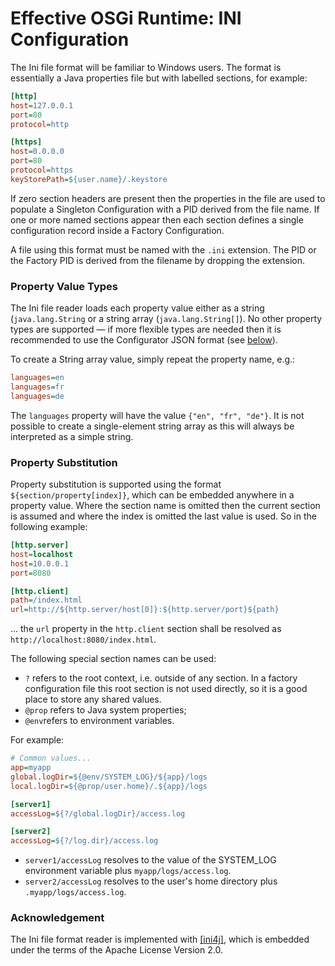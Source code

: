 Effective OSGi Runtime: INI Configuration
=========================================

The Ini file format will be familiar to Windows users. The format is essentially
a Java properties file but with labelled sections, for example:

```INI
[http]
host=127.0.0.1
port=80
protocol=http

[https]
host=0.0.0.0
port=80
protocol=https
keyStorePath=${user.name}/.keystore
```

If zero section headers are present then the properties in the file are used to
populate a Singleton Configuration with a PID derived from the file name. If one
or more named sections appear then each section defines a single configuration
record inside a Factory Configuration.

A file using this format must be named with the `.ini` extension. The PID or the
Factory PID is derived from the filename by dropping the extension.

### Property Value Types

The Ini file reader loads each property value either as a string
(`java.lang.String` or a string array (`java.lang.String[]`). No other property
types are supported — if more flexible types are needed then it is recommended
to use the Configurator JSON format (see [below](#configurator-json-format)).

To create a String array value, simply repeat the property name, e.g.:

```INI
languages=en
languages=fr
languages=de
```

The `languages` property will have the value `{"en", "fr", "de"}`. It is not
possible to create a single-element string array as this will always be
interpreted as a simple string.

### Property Substitution

Property substitution is supported using the format
`${section/property[index]}`, which can be embedded anywhere in a property
value. Where the section name is omitted then the current section is assumed and
where the index is omitted the last value is used. So in the following example:

```INI
[http.server]
host=localhost
host=10.0.0.1
port=8080

[http.client]
path=/index.html
url=http://${http.server/host[0]}:${http.server/port}${path}
```

... the `url` property in the `http.client` section shall be resolved as
`http://localhost:8080/index.html`.

The following special section names can be used:

* `?` refers to the root context, i.e. outside of any section. In a factory
  configuration file this root section is not used directly, so it is a good
  place to store any shared values.
* `@prop` refers to Java system properties;
* `@env`refers to environment variables.

For example:

```INI
# Common values...
app=myapp
global.logDir=${@env/SYSTEM_LOG}/${app}/logs
local.logDir=${@prop/user.home}/.${app}/logs

[server1]
accessLog=${?/global.logDir}/access.log

[server2]
accessLog=${?/log.dir}/access.log
```

* `server1/accessLog` resolves to the value of the SYSTEM_LOG environment
  variable plus `myapp/logs/access.log`.
* `server2/accessLog` resolves to the user's home directory plus
  `.myapp/logs/access.log`.

### Acknowledgement

The Ini file format reader is implemented with [\[ini4j\]][1], which is embedded
under the terms of the Apache License Version 2.0.

[1]: http://ini4j.sourceforge.net
     "[ini4j]"
